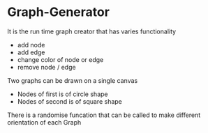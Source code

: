 # Graph-Generator
It is the run time graph creator that has varies functionality
  - add node
  - add edge
  - change color of node or edge
  - remove node / edge


Two graphs can be drawn on a single canvas
  - Nodes of first is of circle shape
  - Nodes of second is of square shape

There is a randomise funcation that can be called to make different orientation of each Graph
